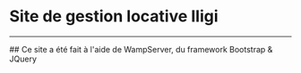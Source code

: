 # Site de gestion locative Iligi
<hr>
## Ce site a été fait à l'aide de WampServer, du framework Bootstrap & JQuery